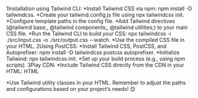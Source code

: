 1Installation using Tailwind CLI:
*Install Tailwind CSS via npm: npm install -D tailwindcss.
*Create your tailwind.config.js file using npx tailwindcss init.
*Configure template paths in the config file.
*Add Tailwind directives (@tailwind base;, @tailwind components;, @tailwind utilities;) to your main CSS file.
*Run the Tailwind CLI to build your CSS: npx tailwindcss -i ./src/input.css -o ./src/output.css --watch.
*Use the compiled CSS file in your HTML.
2Using PostCSS:
*Install Tailwind CSS, PostCSS, and Autoprefixer: npm install -D tailwindcss postcss autoprefixer.
*Initialize Tailwind: npx tailwindcss init.
*Set up your build process (e.g., using npm scripts).
3Play CDN:
*Include Tailwind CSS directly from the CDN in your HTML:
HTML

<script src="https://cdn.tailwindcss.com"></script>
*Use Tailwind utility classes in your HTML.
Remember to adjust the paths and configurations based on your project’s needs! 😊

